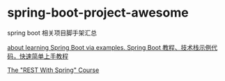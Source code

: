 # spring-boot-project-awesome
spring boot 相关项目脚手架汇总

[about learning Spring Boot via examples. Spring Boot 教程、技术栈示例代码，快速简单上手教程](https://github.com/ityouknow/spring-boot-examples)

[The "REST With Spring" Course](https://github.com/eugenp/tutorials)
